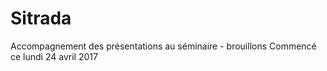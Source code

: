 # Sitrada
Accompagnement des présentations au séminaire - brouillons 
Commencé ce lundi 24 avril 2017
